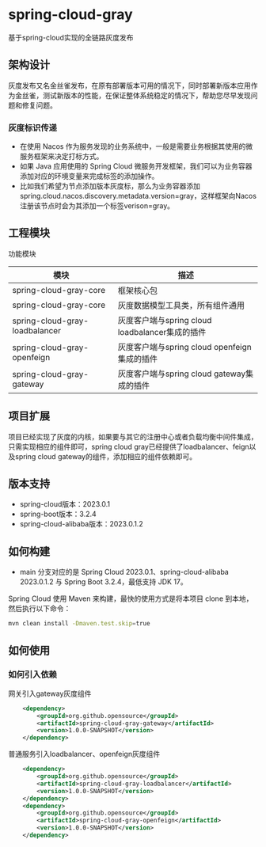 # spring-cloud-gray
基于spring-cloud实现的全链路灰度发布

## 架构设计

灰度发布又名金丝雀发布，在原有部署版本可用的情况下，同时部署新版本应用作为金丝雀，测试新版本的性能，在保证整体系统稳定的情况下，帮助您尽早发现问题和修复问题。

### 灰度标识传递
- 在使用 Nacos 作为服务发现的业务系统中，一般是需要业务根据其使用的微服务框架来决定打标方式。
- 如果 Java 应用使用的 Spring Cloud 微服务开发框架，我们可以为业务容器添加对应的环境变量来完成标签的添加操作。
- 比如我们希望为节点添加版本灰度标，那么为业务容器添加spring.cloud.nacos.discovery.metadata.version=gray，这样框架向Nacos注册该节点时会为其添加一个标签verison=gray。


## 工程模块
功能模块

模块 | 描述
--- | ---
spring-cloud-gray-core | 框架核心包
spring-cloud-gray-core | 灰度数据模型工具类，所有组件通用
spring-cloud-gray-loadbalancer | 灰度客户端与spring cloud loadbalancer集成的插件
spring-cloud-gray-openfeign | 灰度客户端与spring cloud openfeign集成的插件
spring-cloud-gray-gateway | 灰度客户端与spring cloud gateway集成的插件

## 项目扩展
项目已经实现了灰度的内核，如果要与其它的注册中心或者负载均衡中间件集成，只需实现相应的组件即可，spring cloud gray已经提供了loadbalancer、feign以及spring cloud gateway的组件，添加相应的组件依赖即可。

## 版本支持
- spring-cloud版本：2023.0.1
- spring-boot版本：3.2.4
- spring-cloud-alibaba版本：2023.0.1.2

## 如何构建
* main 分支对应的是 Spring Cloud 2023.0.1、spring-cloud-alibaba 2023.0.1.2 与 Spring Boot 3.2.4，最低支持 JDK 17。

Spring Cloud 使用 Maven 来构建，最快的使用方式是将本项目 clone 到本地，然后执行以下命令：
```bash
mvn clean install -Dmaven.test.skip=true
```

## 如何使用

### 如何引入依赖

网关引入gateway灰度组件
```xml
    <dependency>
        <groupId>org.github.opensource</groupId>
        <artifactId>spring-cloud-gray-gateway</artifactId>
        <version>1.0.0-SNAPSHOT</version>
    </dependency>
```
普通服务引入loadbalancer、openfeign灰度组件
```xml
    <dependency>
        <groupId>org.github.opensource</groupId>
        <artifactId>spring-cloud-gray-loadbalancer</artifactId>
        <version>1.0.0-SNAPSHOT</version>
    </dependency>
    <dependency>
        <groupId>org.github.opensource</groupId>
        <artifactId>spring-cloud-gray-openfeign</artifactId>
        <version>1.0.0-SNAPSHOT</version>
    </dependency>
```
